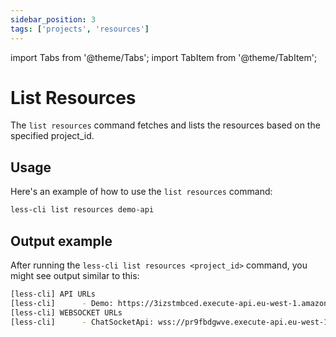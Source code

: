 ```yaml
---
sidebar_position: 3
tags: ['projects', 'resources']
---
```


import Tabs from '@theme/Tabs';
import TabItem from '@theme/TabItem';

# List Resources

The `list resources` command fetches and lists the resources based on the specified project_id.

## Usage

Here's an example of how to use the `list resources` command:

```bash
less-cli list resources demo-api
```

## Output example

After running the `less-cli list resources <project_id>` command, you might see output similar to this:

```bash
[less-cli] API URLs
[less-cli]      - Demo: https://3izstmbced.execute-api.eu-west-1.amazonaws.com/production
[less-cli] WEBSOCKET URLs
[less-cli]      - ChatSocketApi: wss://pr9fbdgwve.execute-api.eu-west-1.amazonaws.com/production
```
